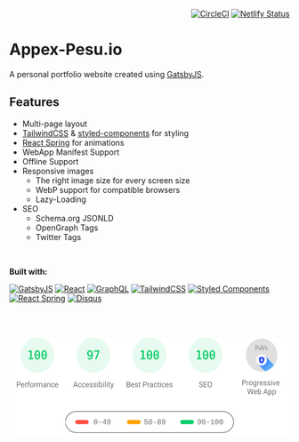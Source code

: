 <p align="right">
  <a href="https://circleci.com/gh/LekoArts/gatsby-starter-portfolio-cara"><img src="https://circleci.com/gh/LekoArts/gatsby-starter-portfolio-cara.svg?style=svg" alt="CircleCI"/></a>
  <a href="https://app.netlify.com/sites/brettstevenson/deploys"><img src="https://api.netlify.com/api/v1/badges/64741f43-3afe-4692-b65f-b6c258333519/deploy-status" alt="Netlify Status"/></a>
</p>

# Appex-Pesu.io

A personal portfolio website created using [GatsbyJS](https://www.gatsbyjs.org).  

## Features  

- Multi-page layout
- [TailwindCSS](https://tailwindcss.com/) & [styled-components](https://www.styled-components.com/) for styling
- [React Spring](https://github.com/drcmda/react-spring) for animations
- WebApp Manifest Support
- Offline Support
- Responsive images
  - The right image size for every screen size
  - WebP support for compatible browsers
  - Lazy-Loading
- SEO
  - Schema.org JSONLD
  - OpenGraph Tags
  - Twitter Tags

<br>

**Built with:**  

<p>
  <a href="https://www.gatsbyjs.org/"><img src="https://user-images.githubusercontent.com/16360374/54067385-3051be80-41f4-11e9-9daf-29f910f35427.png" alt="GatsbyJS" height="40"></a>
  <a href="https://reactjs.org/"><img src="https://user-images.githubusercontent.com/16360374/54067296-34c9a780-41f3-11e9-985c-dae0828c2470.png" alt="React" height="40"></a>
  <a href="https://graphql.org/"><img src="https://user-images.githubusercontent.com/16360374/54067380-292ab080-41f4-11e9-9819-6d96fb2124e2.png" alt="GraphQL" height="40"></a>
  <a href="https://tailwindcss.com"><img src="https://user-images.githubusercontent.com/16360374/54067382-2b8d0a80-41f4-11e9-8613-98edcad9e89f.png" alt="TailwindCSS" height="40"></a>
  <a href="https://www.styled-components.com/"><img src="https://user-images.githubusercontent.com/16360374/54067384-2def6480-41f4-11e9-9e55-a32e72ed23de.png" alt="Styled Components" height="40"></a>
  <a href="https://www.react-spring.io/"><img src="https://user-images.githubusercontent.com/16360374/54067378-26c85680-41f4-11e9-8cca-552b091b267b.png" alt="React Spring" height="40"></a>
  <a href="https://disqus.com/"><img src="https://user-images.githubusercontent.com/16360374/55284185-43087080-5326-11e9-9931-cf0baddc2684.png" alt="Disqus" height="40"></a>
</p>

<br /><br />

<p align="center">
  <img src="./pagespeed.svg" alt="PageSpeed Insights" height="175px" />
</p>
